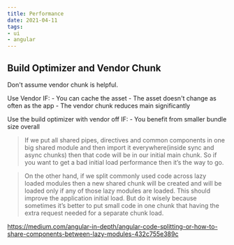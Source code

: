 ```yaml
---
title: Performance
date: 2021-04-11
tags:
- ui
- angular
---
```


## Build Optimizer and Vendor Chunk

Don't assume vendor chunk is helpful. 

Use Vendor IF:
    - You can cache the asset
    - The asset doesn't change as often as the app
    - The vendor chunk reduces main significantly

Use the build optimizer with vendor off IF:
    - You benefit from smaller bundle size overall

> If we put all shared pipes, directives and common components in one big shared module and then import it everywhere(inside sync and async chunks) then that code will be in our initial main chunk. So if you want to get a bad initial load performance then it’s the way to go.

> On the other hand, if we split commonly used code across lazy loaded modules then a new shared chunk will be created and will be loaded only if any of those lazy modules are loaded. This should improve the application initial load. But do it wisely because sometimes it’s better to put small code in one chunk that having the extra request needed for a separate chunk load.

https://medium.com/angular-in-depth/angular-code-splitting-or-how-to-share-components-between-lazy-modules-432c755e389c